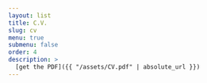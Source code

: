 ```yaml
---
layout: list
title: C.V.
slug: cv
menu: true
submenu: false
order: 4
description: >
  [get the PDF]({{ "/assets/CV.pdf" | absolute_url }})
---
```

